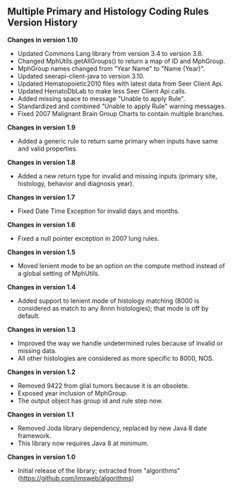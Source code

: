 ## Multiple Primary and Histology Coding Rules Version History

**Changes in version 1.10**

 - Updated Commons Lang library from version 3.4 to version 3.6.
 - Changed MphUtils.getAllGroups() to return a map of ID and MphGroup.
 - MphGroup names changed from "Year Name" to "Name (Year)".
 - Updated seerapi-client-java to version 3.10.
 - Updated Hematopoietic2010 files with latest data from Seer Client Api.
 - Updated HematoDbLab to make less Seer Client Api calls.
 - Added missing space to message "Unable to apply Rule".
 - Standardized and combined "Unable to apply Rule" warning messages.
 - Fixed 2007 Malignant Brain Group Charts to contain multiple branches.

**Changes in version 1.9**

 - Added a generic rule to return same primary when inputs have same and valid properties.

**Changes in version 1.8**

 - Added a new return type for invalid and missing inputs (primary site, histology, behavior and diagnosis year).

**Changes in version 1.7**

 - Fixed Date Time Exception for invalid days and months.

**Changes in version 1.6**

 - Fixed a null pointer exception in 2007 lung rules.

**Changes in version 1.5**

 - Moved lenient mode to be an option on the compute method instead of a global setting of MphUtils.

**Changes in version 1.4**

 - Added support to lenient mode of histology matching (8000 is considered as match to any 8nnn histologies); that mode is off by default.

**Changes in version 1.3**

 - Improved the way we handle undetermined rules because of invalid or missing data.
 - All other histologies are considered as more specific to 8000, NOS.

**Changes in version 1.2**

 - Removed 9422 from glial tumors because it is an obsolete.
 - Exposed year inclusion of MphGroup.
 - The output object has group id and rule step now.

**Changes in version 1.1**

 - Removed Joda library dependency, replaced by new Java 8 date framework.
 - This library now requires Java 8 at minimum.

**Changes in version 1.0**

 - Initial release of the library; extracted from "algorithms" (https://github.com/imsweb/algorithms)

